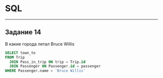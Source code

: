 # SQL
____
## Задание 14
В какие города летал Bruce Willis
```SQL
SELECT town_to
FROM Trip
  JOIN Pass_in_trip ON trip = Trip.id
  JOIN Passenger ON Passenger.id = passenger
WHERE Passenger.name = 'Bruce Willis'
```
